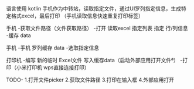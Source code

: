 语言使用 kotlin
手机作为中转站，读取指定文件，通过UI罗列指定信息，生成特定格式excel，最后打印
（手机读取信息快速重复打印标签）

手机
-获取文件路径（文件获取路径）
-打开 读取excel 指定列表 指定 行/列信息
-缓存 data

手机
-手机 罗列缓存 data
-选取指定信息

打印机
-编写 新的临时 Excel文件 写入缓存data（启动外部应用打开文件ª）
-打印（小米打印机 wps直接连接打印）

TODO-
1.打开文件picker
2.获取文件路径
3.打印在输入框
4.外部应用打开
